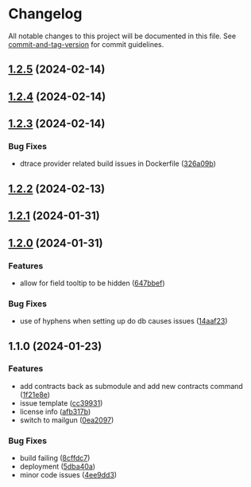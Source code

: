 # Changelog

All notable changes to this project will be documented in this file. See [commit-and-tag-version](https://github.com/absolute-version/commit-and-tag-version) for commit guidelines.

## [1.2.5](https://github.com/QuickDapp/publish-release/compare/v1.2.4...v1.2.5) (2024-02-14)

## [1.2.4](https://github.com/QuickDapp/publish-release/compare/v1.2.3...v1.2.4) (2024-02-14)

## [1.2.3](https://github.com/QuickDapp/publish-release/compare/v1.2.2...v1.2.3) (2024-02-14)


### Bug Fixes

* dtrace provider related build issues in Dockerfile ([326a09b](https://github.com/QuickDapp/publish-release/commit/326a09b0241a6f29a1f00016b02b8804692901fc))

## [1.2.2](https://github.com/QuickDapp/publish-release/compare/v1.2.1...v1.2.2) (2024-02-13)

## [1.2.1](https://github.com/QuickDapp/publish-release/compare/v1.2.0...v1.2.1) (2024-01-31)

## [1.2.0](https://github.com/QuickDapp/publish-release/compare/v1.1.0...v1.2.0) (2024-01-31)


### Features

* allow for field tooltip to be hidden ([647bbef](https://github.com/QuickDapp/publish-release/commit/647bbefe6cc7719b662e6f4b8c228b49d6df26e6))


### Bug Fixes

* use of hyphens when setting up do db causes issues ([14aaf23](https://github.com/QuickDapp/publish-release/commit/14aaf23aae5a902854f6c71123dd30905d81ccf2))

## 1.1.0 (2024-01-23)


### Features

* add contracts back as submodule and add new contracts command ([1f21e8e](https://github.com/QuickDapp/QuickDapp/commit/1f21e8eab2b86ae13e72e0b6f392b63824bd15dc))
* issue template ([cc39931](https://github.com/QuickDapp/QuickDapp/commit/cc39931462b7fb7762e2c4b5a920a9a68e333c55))
* license info ([afb317b](https://github.com/QuickDapp/QuickDapp/commit/afb317bb7faa7aaaffd4967edf61f43f5539201e))
* switch to mailgun ([0ea2097](https://github.com/QuickDapp/QuickDapp/commit/0ea209755c58eab5c355111f1559ccde354d6834))


### Bug Fixes

* build failing ([8cffdc7](https://github.com/QuickDapp/QuickDapp/commit/8cffdc7d99dc036f5edd697a7935d3e1960166a3))
* deployment ([5dba40a](https://github.com/QuickDapp/QuickDapp/commit/5dba40ac86360131e72f6b2423f9adc40f5fe996))
* minor code issues ([4ee9dd3](https://github.com/QuickDapp/QuickDapp/commit/4ee9dd34cf6fc56f0057eba4d47eea2d138d6f59))
